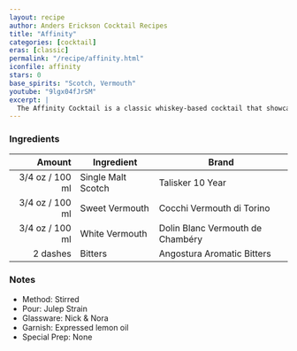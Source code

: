 ```yaml
---
layout: recipe
author: Anders Erickson Cocktail Recipes
title: "Affinity"
categories: [cocktail]
eras: [classic]
permalink: "/recipe/affinity.html"
iconfile: affinity
stars: 0
base_spirits: "Scotch, Vermouth"
youtube: "9lgx04fJrSM"
excerpt: |
  The Affinity Cocktail is a classic whiskey-based cocktail that showcases the balance and harmony of its ingredients. It's a refined and sophisticated drink that's perfect for any occasion.
---
```


### Ingredients

|   Amount | Ingredient         | Brand                            |
| -------: | ------------------ | -------------------------------- |
|   3/4 oz / 100 ml | Single Malt Scotch | Talisker 10 Year                 |
|   3/4 oz / 100 ml | Sweet Vermouth     | Cocchi Vermouth di Torino        |
|   3/4 oz / 100 ml | White Vermouth     | Dolin Blanc Vermouth de Chambéry |
| 2 dashes | Bitters            | Angostura Aromatic Bitters       |

### Notes

- Method: Stirred
- Pour: Julep Strain
- Glassware: Nick & Nora
- Garnish: Expressed lemon oil
- Special Prep: None
